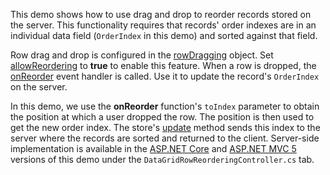 This demo shows how to use drag and drop to reorder records stored on the server. This functionality requires that records' order indexes are in an individual data field (`OrderIndex` in this demo) and sorted against that field.

Row drag and drop is configured in the [rowDragging][5] object. Set [allowReordering][2] to **true** to enable this feature. When a row is dropped, the [onReorder][0] event handler is called. Use it to update the record's `OrderIndex` on the server.

In this demo, we use the **onReorder** function's `toIndex` parameter to obtain the position at which a user dropped the row. The position is then used to get the new order index. The store's [update][1] method sends this index to the server where the records are sorted and returned to the client. Server-side implementation is available in the [ASP.NET Core][3] and [ASP.NET MVC 5][4] versions of this demo under the `DataGridRowReorderingController.cs` tab.

[0]: /Documentation/ApiReference/UI_Widgets/dxDataGrid/Configuration/rowDragging/#onReorder
[1]: /Documentation/ApiReference/Data_Layer/CustomStore/Configuration/#update
[2]: /Documentation/ApiReference/UI_Widgets/dxDataGrid/Configuration/rowDragging/#allowReordering
[3]: /Demos/WidgetsGallery/Demo/DataGrid/RemoteReordering/NetCore/Light/
[4]: /Demos/WidgetsGallery/Demo/DataGrid/RemoteReordering/Mvc/Light/
[5]: /Documentation/ApiReference/UI_Widgets/dxDataGrid/Configuration/rowDragging/